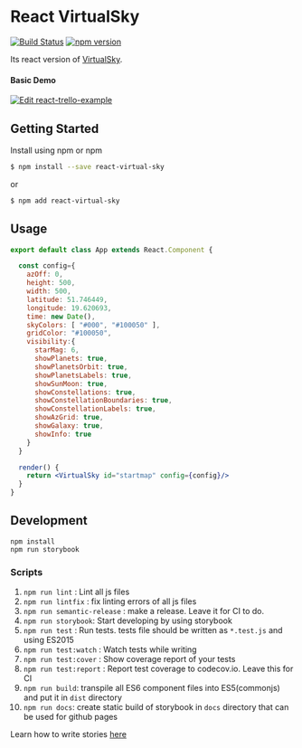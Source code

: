 # React VirtualSky

[![Build Status](https://travis-ci.org/raajon/react-virtual-sky.svg?branch=master)](https://travis-ci.org/raajon/react-virtual-sky)
[![npm version](https://badge.fury.io/js/react-virtual-sky.svg)](https://badge.fury.io/js/react-virtual-sky)


Its react version of [VirtualSky](https://github.com/slowe/VirtualSky).

#### Basic Demo
[![Edit react-trello-example](https://codesandbox.io/static/img/play-codesandbox.svg)](https://codesandbox.io/s/react-virtual-sky-fbteb)

## Getting Started

Install using npm or npm

```bash
$ npm install --save react-virtual-sky
```

or

```bash
$ npm add react-virtual-sky
```

## Usage

```jsx
export default class App extends React.Component {

  const config={
    azOff: 0,
    height: 500,
    width: 500,
    latitude: 51.746449,
    longitude: 19.620693,
    time: new Date(),
    skyColors: [ "#000", "#100050" ],
    gridColor: "#100050",
    visibility:{
      starMag: 6,
      showPlanets: true,
      showPlanetsOrbit: true,
      showPlanetsLabels: true,
      showSunMoon: true,
      showConstellations: true,
      showConstellationBoundaries: true,
      showConstellationLabels: true,
      showAzGrid: true,
      showGalaxy: true,
      showInfo: true
    }
  }

  render() {
    return <VirtualSky id="startmap" config={config}/>
  }
}
```

## Development

```
npm install
npm run storybook
```

### Scripts

1.  `npm run lint` : Lint all js files
2.  `npm run lintfix` : fix linting errors of all js files
3.  `npm run semantic-release` : make a release. Leave it for CI to do.
4.  `npm run storybook`: Start developing by using storybook
5.  `npm run test` : Run tests. tests file should be written as `*.test.js` and using ES2015
6.  `npm run test:watch` : Watch tests while writing
7.  `npm run test:cover` : Show coverage report of your tests
8.  `npm run test:report` : Report test coverage to codecov.io. Leave this for CI
9.  `npm run build`: transpile all ES6 component files into ES5(commonjs) and put it in `dist` directory
10. `npm run docs`: create static build of storybook in `docs` directory that can be used for github pages

Learn how to write stories [here](https://storybook.js.org/basics/writing-stories/)
